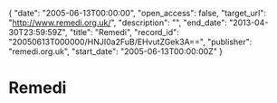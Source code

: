 {
  "date": "2005-06-13T00:00:00", 
  "open_access": false, 
  "target_url": "http://www.remedi.org.uk/", 
  "description": "", 
  "end_date": "2013-04-30T23:59:59Z", 
  "title": "Remedi", 
  "record_id": "20050613T000000/HNJI0a2FuB/EHvutZGek3A==", 
  "publisher": "remedi.org.uk", 
  "start_date": "2005-06-13T00:00:00Z"
}

# Remedi

